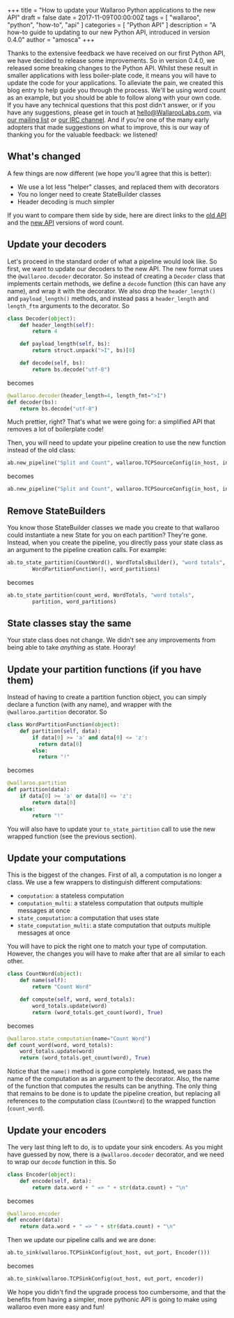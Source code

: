+++
title = "How to update your Wallaroo Python applications to the new API"
draft = false
date = 2017-11-09T00:00:00Z
tags = [
    "wallaroo",
    "python",
    "how-to",
		"api"
]
categories = [
    "Python API"
]
description = "A how-to guide to updating to our new Python API, introduced in version 0.4.0"
author = "amosca"
+++

Thanks to the extensive feedback we have received on our first Python API, we have decided to release some improvements. So in version 0.4.0, we released some breaking changes to the Python API. Whilst these result in smaller applications with less boiler-plate code, it means you will have to update the code for your applications. To alleviate the pain, we created this blog entry to help guide you through the process. We'll be using word count as an example, but you should be able to follow along with your own code. If you have any technical questions that this post didn't answer, or if you have any suggestions, please get in touch at [hello@WallarooLabs.com](mailto:hello@WallarooLabs.com), via [our mailing list](https://groups.io/g/wallaroo) or [our IRC channel](https://webchat.freenode.net/?channels=#wallaroo). And if you're one of the many early adopters that made suggestions on what to improve, this is our way of thanking you for the valuable feedback: we listened!


## What's changed

A few things are now different (we hope you'll agree that this is better):

* We use a lot less "helper" classes, and replaced them with decorators
* You no longer need to create StateBuilder classes
* Header decoding is much simpler

If you want to compare them side by side, here are direct links to the [old API](https://github.com/WallarooLabs/wallaroo/blob/36296bcd583578f5230b6c99e0554afcd3541dc0/examples/python/word_count/word_count.py) and the [new API](https://github.com/WallarooLabs/wallaroo/blob/c346c0427850990af773df4c9f0cf1d56bde402d/examples/python/word_count/word_count.py) versions of word count.

## Update your decoders

Let's proceed in the standard order of what a pipeline would look like. So first, we want to update our decoders to the new API. The new format uses the `@wallaroo.decoder` decorator. So instead of creating a `Decoder` class that implements certain methods, we define a `decode` function (this can have any name), and wrap it with the decorator. We also drop the `header_length()` and `payload_length()` methods, and instead pass a `header_length` and `length_ftm` arguments to the decorator. So

```python
class Decoder(object):
    def header_length(self):
        return 4

    def payload_length(self, bs):
        return struct.unpack(">I", bs)[0]

    def decode(self, bs):
        return bs.decode("utf-8")
```

becomes

```python
@wallaroo.decoder(header_length=4, length_fmt=">I")
def decoder(bs):
    return bs.decode("utf-8")
```

Much prettier, right? That's what we were going for: a simplified API that removes a lot of boilerplate code!

Then, you will need to update your pipeline creation to use the new function instead of the old class:

```python
ab.new_pipeline("Split and Count", wallaroo.TCPSourceConfig(in_host, in_port, Decoder()))
```

becomes

```python
ab.new_pipeline("Split and Count", wallaroo.TCPSourceConfig(in_host, in_port, decoder))
```

## Remove StateBuilders

You know those StateBuilder classes we made you create to that wallaroo could instantiate a new State for you on each partition? They're gone. Instead, when you create the pipeline, you directly pass your state class as an argument to the pipeline creation calls. For example:

```python
ab.to_state_partition(CountWord(), WordTotalsBuilder(), "word totals",
		WordPartitionFunction(), word_partitions)
```

becomes

```python
ab.to_state_partition(count_word, WordTotals, "word totals",
		partition, word_partitions)
```

## State classes stay the same

Your state class does not change. We didn't see any improvements from being able to take *anything* as state. Hooray!

## Update your partition functions (if you have them)

Instead of having to create a partition function object, you can simply declare a function (with any name), and wrapper with the `@wallaroo.partition` decorator. So

```python
class WordPartitionFunction(object):
    def partition(self, data):
        if data[0] >= 'a' and data[0] <= 'z':
          return data[0]
        else:
          return "!"
```

becomes

```python
@wallaroo.partition
def partition(data):
    if data[0] >= 'a' or data[0] <= 'z':
        return data[0]
    else:
        return "!"
```

You will also have to update your `to_state_partition` call to use the new wrapped function (see the previous section).

## Update your computations

This is the biggest of the changes. First of all, a computation is no longer a class. We use a few wrappers to distinguish different computations:

* `computation`: a stateless computation
* `computation_multi`: a stateless computation that outputs multiple messages at once
* `state_computation`: a computation that uses state
* `state_computation_multi`: a state computation that outputs multiple messages at once

You will have to pick the right one to match your type of computation. However, the changes you will have to make after that are all similar to each other. 

```python
class CountWord(object):
    def name(self):
        return "Count Word"

    def compute(self, word, word_totals):
        word_totals.update(word)
        return (word_totals.get_count(word), True)
```

becomes

```python
@wallaroo.state_computation(name="Count Word")
def count_word(word, word_totals):
    word_totals.update(word)
    return (word_totals.get_count(word), True)
```

Notice that the `name()` method is gone completely. Instead, we pass the name of the computation as an argument to the decorator. Also, the name of the function that computes the results can be anything. The only thing that remains to be done is to update the pipeline creation, but replacing all references to the computation class (`CountWord`) to the wrapped function (`count_word`).

## Update your encoders

The very last thing left to do, is to update your sink encoders. As you might have guessed by now, there is a `@wallaroo.decoder` decorator, and we need to wrap our `decode` function in this. So

```python
class Encoder(object):
    def encode(self, data):
        return data.word + " => " + str(data.count) + "\n"
```

becomes

```python
@wallaroo.encoder
def encoder(data):
    return data.word + " => " + str(data.count) + "\n"
```

Then we update our pipeline calls and we are done:

```python
ab.to_sink(wallaroo.TCPSinkConfig(out_host, out_port, Encoder()))
```

becomes

```python
ab.to_sink(wallaroo.TCPSinkConfig(out_host, out_port, encoder))
```

We hope you didn't find the upgrade process too cumbersome, and that the benefits from having a simpler, more pythonic API is going to make using wallaroo even more easy and fun!
